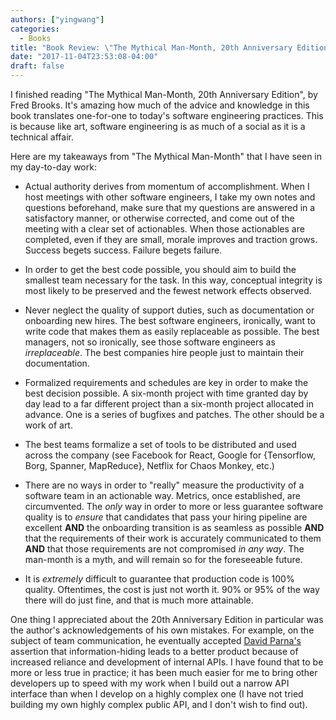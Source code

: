 ```yaml
---
authors: ["yingwang"]
categories:
  - Books
title: "Book Review: \"The Mythical Man-Month, 20th Anniversary Edition\", by Frederick P. Brooks, Jr."
date: "2017-11-04T23:53:08-04:00"
draft: false
---
```


I finished reading "The Mythical Man-Month, 20th Anniversary Edition", by Fred Brooks. It's amazing how much of the advice and knowledge in this book translates one-for-one to today's software engineering practices. This is because like art, software engineering is as much of a social as it is a technical affair.

Here are my takeaways from "The Mythical Man-Month" that I have seen in my day-to-day work:

- Actual authority derives from momentum of accomplishment. When I host meetings with other software engineers, I take my own notes and questions beforehand, make sure that my questions are answered in a satisfactory manner, or otherwise corrected, and come out of the meeting with a clear set of actionables. When those actionables are completed, even if they are small, morale improves and traction grows. Success begets success. Failure begets failure.

- In order to get the best code possible, you should aim to build the smallest team necessary for the task. In this way, conceptual integrity is most likely to be preserved and the fewest network effects observed.

- Never neglect the quality of support duties, such as documentation or onboarding new hires. The best software engineers, ironically, want to write code that makes them as easily replaceable as possible. The best managers, not so ironically, see those software engineers as *irreplaceable*. The best companies hire people just to maintain their documentation.

- Formalized requirements and schedules are key in order to make the best decision possible. A six-month project with time granted day by day lead to a far different project than a six-month project allocated in advance. One is a series of bugfixes and patches. The other should be a work of art.

- The best teams formalize a set of tools to be distributed and used across the company (see Facebook for React, Google for {Tensorflow, Borg, Spanner, MapReduce}, Netflix for Chaos Monkey, etc.)

- There are no ways in order to "really" measure the productivity of a software team in an actionable way. Metrics, once established, are circumvented. The *only* way in order to more or less guarantee software quality is to *ensure* that candidates that pass your hiring pipeline are excellent **AND** the onboarding transition is as seamless as possible **AND** that the requirements of their work is accurately communicated to them **AND** that those requirements are not compromised *in any way*. The man-month is a myth, and will remain so for the foreseeable future.

- It is *extremely* difficult to guarantee that production code is 100% quality. Oftentimes, the cost is just not worth it. 90% or 95% of the way there will do just fine, and that is much more attainable.

One thing I appreciated about the 20th Anniversary Edition in particular was the author's acknowledgements of his own mistakes. For example, on the subject of team communication, he eventually accepted [David Parna's](https://en.wikipedia.org/wiki/David_Parnas) assertion that information-hiding leads to a better product because of increased reliance and development of internal APIs. I have found that to be more or less true in practice; it has been much easier for me to bring other developers up to speed with my work when I build out a narrow API interface than when I develop on a highly complex one (I have not tried building my own highly complex public API, and I don't wish to find out).
